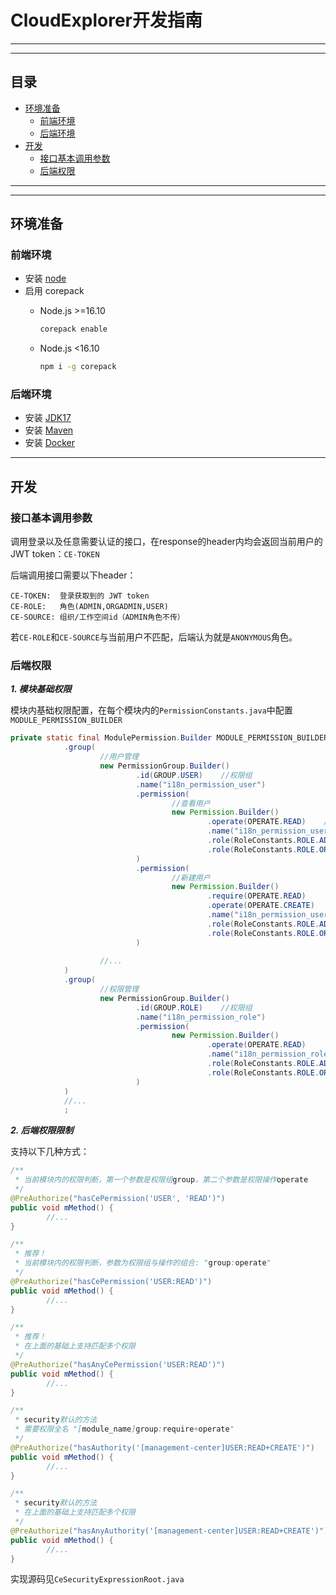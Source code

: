# CloudExplorer开发指南

---

---

## 目录

- [环境准备](#环境准备)
  - [前端环境](#前端环境)
  - [后端环境](#后端环境)
- [开发](#开发)
  - [接口基本调用参数](#接口基本调用参数)
  - [后端权限](#后端权限)
  

---

---

## 环境准备

### 前端环境

- 安装 [node](https://nodejs.org/)
- 启用 corepack
  - Node.js >=16.10

    ```bash
    corepack enable
    ```
  - Node.js <16.10

    ```bash
    npm i -g corepack
    ```


### 后端环境
- 安装 [JDK17](https://www.oracle.com/java/technologies/javase/jdk17-archive-downloads.html)
- 安装 [Maven](https://maven.apache.org/download.cgi)
- 安装 [Docker](https://www.docker.com/)

---

## 开发
### 接口基本调用参数

调用登录以及任意需要认证的接口，在response的header内均会返回当前用户的 JWT token：`CE-TOKEN`


后端调用接口需要以下header：
```
CE-TOKEN:  登录获取到的 JWT token
CE-ROLE:   角色(ADMIN,ORGADMIN,USER)
CE-SOURCE: 组织/工作空间id（ADMIN角色不传）
```
若`CE-ROLE`和`CE-SOURCE`与当前用户不匹配，后端认为就是`ANONYMOUS`角色。


### 后端权限

***1. 模块基础权限***

模块内基础权限配置，在每个模块内的`PermissionConstants.java`中配置`MODULE_PERMISSION_BUILDER`

```java
private static final ModulePermission.Builder MODULE_PERMISSION_BUILDER = new ModulePermission.Builder()
            .group(
                    //用户管理
                    new PermissionGroup.Builder()
                            .id(GROUP.USER)    //权限组
                            .name("i18n_permission_user")
                            .permission(
                                    //查看用户
                                    new Permission.Builder()
                                            .operate(OPERATE.READ)    //权限操作
                                            .name("i18n_permission_user_read")
                                            .role(RoleConstants.ROLE.ADMIN)    //生效的角色
                                            .role(RoleConstants.ROLE.ORGADMIN)
                            )
                            .permission(
                                    //新建用户
                                    new Permission.Builder()
                                            .require(OPERATE.READ)      //该权限的基础权限
                                            .operate(OPERATE.CREATE)    //权限操作
                                            .name("i18n_permission_user_create")
                                            .role(RoleConstants.ROLE.ADMIN)    //生效的角色
                                            .role(RoleConstants.ROLE.ORGADMIN)
                            )
                            
                    //...
            )
            .group(
                    //权限管理
                    new PermissionGroup.Builder()
                            .id(GROUP.ROLE)    //权限组
                            .name("i18n_permission_role")
                            .permission(
                                    new Permission.Builder()
                                            .operate(OPERATE.READ)
                                            .name("i18n_permission_role_read")
                                            .role(RoleConstants.ROLE.ADMIN)
                                            .role(RoleConstants.ROLE.ORGADMIN)
                            )
            )
            //...
            ;


```

***2. 后端权限限制***

支持以下几种方式：
```java
/**
 * 当前模块内的权限判断，第一个参数是权限组group，第二个参数是权限操作operate
 */
@PreAuthorize("hasCePermission('USER', 'READ')")
public void mMethod() {
        //...
}

/**
 * 推荐！
 * 当前模块内的权限判断，参数为权限组与操作的组合: "group:operate"
 */
@PreAuthorize("hasCePermission('USER:READ')")
public void mMethod() {
        //...
}

/**
 * 推荐！
 * 在上面的基础上支持匹配多个权限
 */
@PreAuthorize("hasAnyCePermission('USER:READ')")
public void mMethod() {
        //...
}

/**
 * security默认的方法
 * 需要权限全名 "[module_name]group:require+operate"
 */
@PreAuthorize("hasAuthority('[management-center]USER:READ+CREATE')")
public void mMethod() {
        //...
}

/**
 * security默认的方法
 * 在上面的基础上支持匹配多个权限
 */
@PreAuthorize("hasAnyAuthority('[management-center]USER:READ+CREATE')")
public void mMethod() {
        //...
}


```

实现源码见`CeSecurityExpressionRoot.java`


